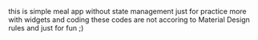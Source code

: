 this is simple meal app without state management just for practice more with widgets and coding
these codes are not accoring to Material Design rules and just for fun ;)
